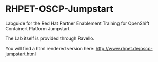 # RHPET-OSCP-Jumpstart

Labguide for the Red Hat Partner Enablement Training for OpenShift Containert Platform Jumpstart.

The Lab itself is provided through Ravello.

You will find a html rendered version here: http://www.rhpet.de/oscp-jumpstart.html